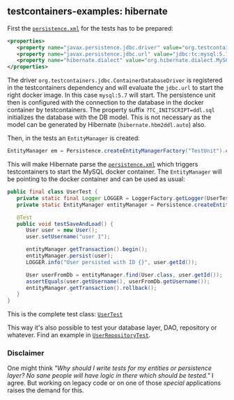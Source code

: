 ## testcontainers-examples: hibernate

First the [`persistence.xml`](https://github.com/kaiwinter/testcontainers-examples/blob/master/hibernate/src/test/resources/META-INF/persistence.xml) for the tests has to be prepared:

```xml
<properties>
   <property name="javax.persistence.jdbc.driver" value="org.testcontainers.jdbc.ContainerDatabaseDriver" />
   <property name="javax.persistence.jdbc.url" value="jdbc:tc:mysql:5.7://doesntmatter/test?TC_INITSCRIPT=ddl.sql" />
   <property name="hibernate.dialect" value="org.hibernate.dialect.MySQLDialect" />
</properties>
```

The driver `org.testcontainers.jdbc.ContainerDatabaseDriver` is registered in the testcontainers dependency and will evaluate the `jdbc.url` to start the right docker image.
In this case `mysql:5.7` will start.
The persistence unit then is configured with the connection to the database in the docker container by testcontainers.
The property suffix `?TC_INITSCRIPT=ddl.sql` initializes the database with the DB model.
This is not necessary as the model can be generated by Hibernate (`hibernate.hbm2ddl.auto`) also.

Then, in the tests an `EntityManager` is created:

```java
EntityManager em = Persistence.createEntityManagerFactory("TestUnit").createEntityManager();
```

This will make Hibernate parse the [`persistence.xml`](https://github.com/kaiwinter/testcontainers-examples/blob/master/hibernate/src/test/resources/META-INF/persistence.xml) which triggers testcontainers to start the MySQL docker container.
The `EntityManager` will be pointing to the docker container and can be used as usual:

```java
public final class UserTest {
   private static final Logger LOGGER = LoggerFactory.getLogger(UserTest.class);
   private static EntityManager entityManager = Persistence.createEntityManagerFactory("TestPU").createEntityManager();

   @Test
   public void testSaveAndLoad() {
      User user = new User();
      user.setUsername("user 1");

      entityManager.getTransaction().begin();
      entityManager.persist(user);
      LOGGER.info("User persisted with ID {}", user.getId());

      User userFromDb = entityManager.find(User.class, user.getId());
      assertEquals(user.getUsername(), userFromDb.getUsername());
      entityManager.getTransaction().rollback();
   }
}
```
This is the complete test class: [`UserTest`](https://github.com/kaiwinter/testcontainers-examples/blob/master/hibernate/src/test/java/com/github/kaiwinter/testcontainers/hibernate/db/entity/UserTest.java)

This way it's also possible to test your database layer, DAO, repository or whatever. Find an example in [`UserRepositoryTest`](https://github.com/kaiwinter/testcontainers-examples/blob/master/hibernate/src/test/java/com/github/kaiwinter/testcontainers/hibernate/db/UserRepositoryTest.java).

### Disclaimer
One might think _"Why should I write tests for my entities or persistence layer? No sane people will have logic in there which should be tested."_ I agree. But working on legacy code or on one of those _*special*_ applications raises the demand for this.
